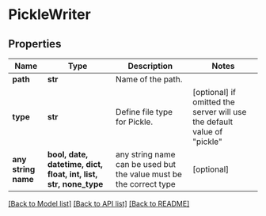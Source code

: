 # PickleWriter


## Properties
Name | Type | Description | Notes
------------ | ------------- | ------------- | -------------
**path** | **str** | Name of the path. | 
**type** | **str** | Define file type for Pickle. | [optional]  if omitted the server will use the default value of "pickle"
**any string name** | **bool, date, datetime, dict, float, int, list, str, none_type** | any string name can be used but the value must be the correct type | [optional]

[[Back to Model list]](../README.md#documentation-for-models) [[Back to API list]](../README.md#documentation-for-api-endpoints) [[Back to README]](../README.md)


